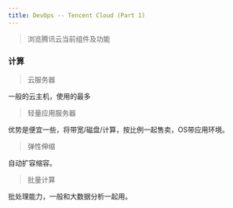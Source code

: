 ```yaml
---
title: DevOps -- Tencent Cloud (Part 1)
---
```


> 浏览腾讯云当前组件及功能

### 计算

> 云服务器

一般的云主机，使用的最多

> 轻量应用服务器

优势是便宜一些，将带宽/磁盘/计算，按比例一起售卖，OS带应用环境。

> 弹性伸缩

自动扩容缩容。

> 批量计算

批处理能力，一般和大数据分析一起用。

